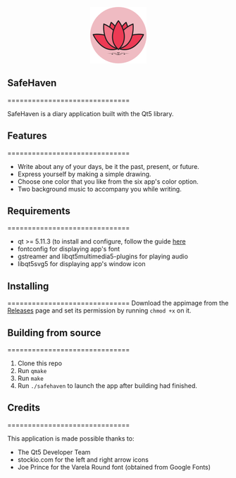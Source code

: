 <p align="center">
<img src="contents/ui/app_icon128x128.png" alt="SafeHaven"/>
</p>

## SafeHaven
==============================

SafeHaven is a diary application built with the Qt5 library.

## Features
==============================

- Write about any of your days, be it the past, present, or future.
- Express yourself by making a simple drawing.
- Choose one color that you like from the six app's color option.
- Two background music to accompany you while writing.

## Requirements
==============================

- qt >= 5.11.3 (to install and configure, follow the guide [here](https://zetcode.com/gui/qt5/introduction/)
- fontconfig for displaying app's font
- gstreamer and libqt5multimedia5-plugins for playing audio
- libqt5svg5 for displaying app's window icon

## Installing
==============================
Download the appimage from the [Releases](https://github.com/adotrdot/SafeHaven/releases) page and set its permission by running `chmod +x` on it.

## Building from source
==============================

1. Clone this repo
1. Run `qmake`
1. Run `make`
1. Run `./safehaven` to launch the app after building had finished.

## Credits
==============================

This application is made possible thanks to:
- The Qt5 Developer Team
- stockio.com for the left and right arrow icons
- Joe Prince for the Varela Round font (obtained from Google Fonts)
